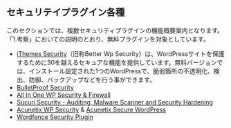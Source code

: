 ## セキュリテイプラグイン各種

このセクションでは、複数セキュリティプラグインの機能概要案内となります。「1.考察」においての説明のとおり、無料プラグインを対象としています。

- [iThemes Security](https://wordpress.org/plugins/better-wp-security/)（旧称Better Wp Security）は、WordPressサイトを保護するために30を越えるセキュアな機能を提供しています。無料バージョンでは、インストール設定された1つのWordPressで、脆弱箇所の不透明化、検出、防御、バックアップなどを行う事ができます。
- [BulletProof Security](https://wordpress.org/plugins/bulletproof-security/)
- [All In One WP Security & Firewall](https://ja.wordpress.org/plugins/all-in-one-wp-security-and-firewall/)
- [Sucuri Security - Auditing, Malware Scanner and Security Hardening](https://wordpress.org/plugins/sucuri-scanner/)
- [Acunetix WP Security](https://wordpress.org/plugins/wp-security-scan/) & [Acunetix Secure WordPress](https://wordpress.org/plugins/secure-wordpress/)
- [Wordfence Security Plugin](https://en-gb.wordpress.org/plugins/wordfence/)
